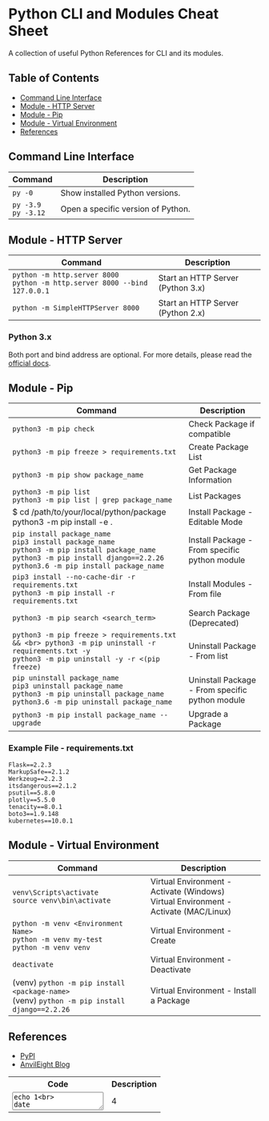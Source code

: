 # Python CLI and Modules Cheat Sheet

A collection of useful Python References for CLI and its modules.

## Table of Contents

- [Command Line Interface](#command-line-interface)
- [Module - HTTP Server](#module---http-server)
- [Module - Pip](#module---pip)
- [Module - Virtual Environment](#module---virtual-environment)
- [References](#references)

## Command Line Interface

| Command | Description |
|-|-|
| `py -0` | Show installed Python versions. |
| `py -3.9` <br> `py -3.12` | Open a specific version of Python. |

## Module - HTTP Server

| Command | Description |
|-|-|
| `python -m http.server 8000` <br> `python -m http.server 8000 --bind 127.0.0.1 ` | Start an HTTP Server (Python 3.x) |
| `python -m SimpleHTTPServer 8000`  | Start an HTTP Server (Python 2.x) |

### Python 3.x
Both port and bind address are optional. For more details, please read the [official docs](https://docs.python.org/3/library/http.server.html).

## Module - Pip

| Command | Description |
|-|-|
| `python3 -m pip check` | Check Package if compatible |
| `python3 -m pip freeze > requirements.txt` | Create Package List |
| `python3 -m pip show package_name` | Get Package Information |
| `python3 -m pip list` <br> `python3 -m pip list \| grep package_name` | List Packages |
| $ cd /path/to/your/local/python/package <br> python3 -m pip install -e . | Install Package - Editable Mode |
| `pip install package_name` <br>  `pip3 install package_name` <br> `python3 -m pip install package_name` <br> `python3 -m pip install django==2.2.26` <br> `python3.6 -m pip install package_name` | Install Package - From specific python module |
| `pip3 install --no-cache-dir -r requirements.txt` <br> `python3 -m pip install -r requirements.txt` | Install Modules - From file |
| `python3 -m pip search <search_term>` | Search Package (Deprecated) |
| `python3 -m pip freeze > requirements.txt && <br> python3 -m pip uninstall -r requirements.txt -y` <br> `python3 -m pip uninstall -y -r <(pip freeze)` | Uninstall Package - From list |
| `pip uninstall package_name` <br> `pip3 uninstall package_name` <br> `python3 -m pip uninstall package_name` <br> `python3.6 -m pip uninstall package_name` | Uninstall Package - From specific python module |
| `python3 -m pip install package_name --upgrade` | Upgrade a Package |

### Example File - requirements.txt

```
Flask==2.2.3
MarkupSafe==2.1.2
Werkzeug==2.2.3
itsdangerous==2.1.2
psutil==5.8.0
plotly==5.5.0
tenacity==8.0.1
boto3==1.9.148
kubernetes==10.0.1
```

## Module - Virtual Environment

| Command | Description |
|-|-|
| `venv\Scripts\activate` <br> `source venv\bin\activate` | Virtual Environment - Activate (Windows) <br> Virtual Environment - Activate (MAC/Linux) |
| `python -m venv <Environment Name>` <br> `python -m venv my-test` <br> `python -m venv venv` | Virtual Environment - Create |
| `deactivate` | Virtual Environment - Deactivate |
| (venv) `python -m pip install <package-name>` <br> (venv) `python -m pip install django==2.2.26` | Virtual Environment - Install a Package |

## References

- [PyPI](https://pypi.org/)
- [AnvilEight Blog](https://anvileight.com/blog/posts/simple-python-http-server/#google_vignette)


<table>
<tr>
<th>Code</th><th>Description</th>
</tr>
<tr>
<td>
<textarea>
echo 1<br>
date
</textarea>
</td>
<td>4</td>
</tr>
</table>